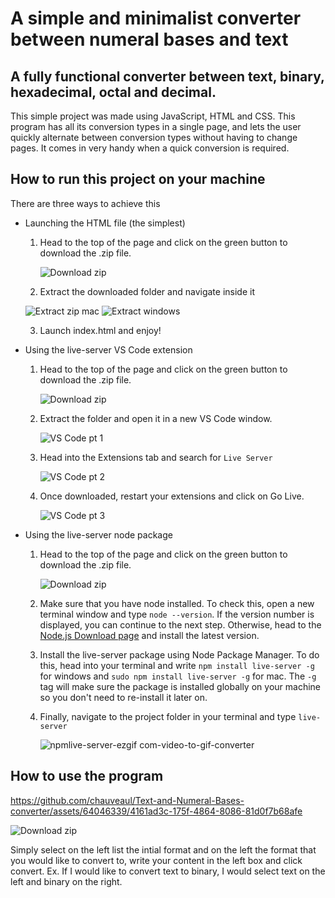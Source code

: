 # A simple and minimalist converter between numeral bases and text

## A fully functional converter between text, binary, hexadecimal, octal and decimal.

This simple project was made using JavaScript, HTML and CSS. This program has all its conversion types in a single page, and lets the user quickly alternate between conversion types without having to change pages. It comes in very handy when a quick conversion is required.

## How to run this project on your machine

There are three ways to achieve this

- Launching the HTML file (the simplest)

  1. Head to the top of the page and click on the green button to download the .zip file.

     ![Download zip](https://github.com/chauveaul/Text-and-Numeral-Bases-converter/assets/64046339/d1ae85b8-829d-49fd-ba93-57c6b15c023d)
  2. Extract the downloaded folder and navigate inside it
     
    ![Extract zip mac](https://github.com/chauveaul/Text-and-Numeral-Bases-converter/assets/64046339/6b088558-6fbc-46c8-a4b5-782d0bb01abc) ![Extract windows](https://github.com/chauveaul/Text-and-Numeral-Bases-converter/assets/64046339/b9b9a2d1-46e4-4299-90b7-e20dffdcd7f9)

  3. Launch index.html and enjoy!

- Using the live-server VS Code extension

  1. Head to the top of the page and click on the green button to download the .zip file.
     
     ![Download zip](https://github.com/chauveaul/Text-and-Numeral-Bases-converter/assets/64046339/d1ae85b8-829d-49fd-ba93-57c6b15c023d)
     
  2. Extract the folder and open it in a new VS Code window.
     
     ![VS Code pt 1](https://github.com/chauveaul/Text-and-Numeral-Bases-converter/assets/64046339/ac0c563d-93e5-4bbd-8499-952dadd434e4)
     
  3. Head into the Extensions tab and search for `Live Server`
     
     ![VS Code pt 2](https://github.com/chauveaul/Text-and-Numeral-Bases-converter/assets/64046339/ef3e5a96-1bd6-4ddf-a593-1a448aeb599b)
     
  4. Once downloaded, restart your extensions and click on Go Live.
     
     ![VS Code pt 3](https://github.com/chauveaul/Text-and-Numeral-Bases-converter/assets/64046339/1d1e6794-e088-4611-8106-729e66acc1fd)

- Using the live-server node package

  1. Head to the top of the page and click on the green button to download the .zip file.
     
     ![Download zip](https://github.com/chauveaul/Text-and-Numeral-Bases-converter/assets/64046339/d1ae85b8-829d-49fd-ba93-57c6b15c023d)
     
  2. Make sure that you have node installed. To check this, open a new terminal window and type `node --version`. If the version number is displayed, you can continue to the next step. Otherwise, head to the <a href="https://nodejs.org/en/download" target="_blank">Node.js Download page</a> and install the latest version.
     
  3. Install the live-server package using Node Package Manager. To do this, head into your terminal and write `npm install live-server -g` for windows and `sudo npm install live-server -g` for mac. The `-g` tag will make sure the package is installed globally on your machine so you don't need to re-install it later on.
  4. Finally, navigate to the project folder in your terminal and type `live-server`
     
     ![npmlive-server-ezgif com-video-to-gif-converter](https://github.com/chauveaul/Text-and-Numeral-Bases-converter/assets/64046339/fa33a4d3-7d46-4966-a7a6-21b414d7e957)

## How to use the program

https://github.com/chauveaul/Text-and-Numeral-Bases-converter/assets/64046339/4161ad3c-175f-4864-8086-81d0f7b68afe

![Download zip](https://github.com/chauveaul/Text-and-Numeral-Bases-converter/assets/64046339/a5c63fc2-855a-4ae9-86bb-1d14050adf71)

Simply select on the left list the intial format and on the left the format that you would like to convert to, write your content in the left box and click convert. Ex. If I would like to convert text to binary, I would select text on the left and binary on the right.
